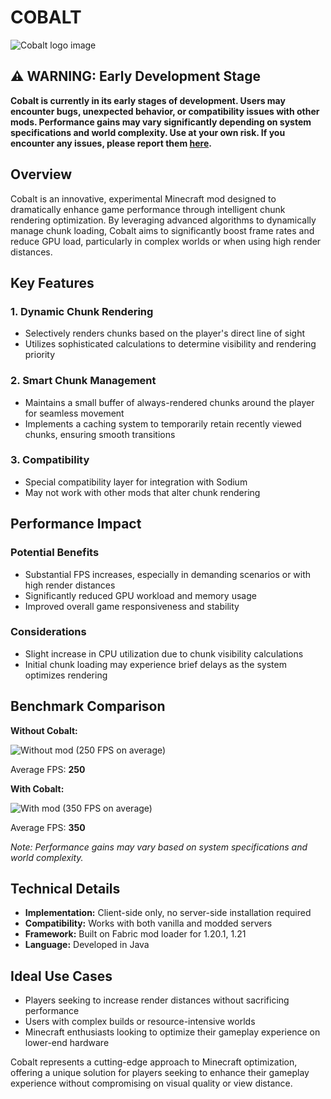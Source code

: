 # COBALT
![Cobalt logo image](https://cdn.modrinth.com/data/cached_images/c6eb4fb047b363e19e5f90f69d4713bed313f3bb.png)
## ⚠️ WARNING: Early Development Stage
**Cobalt is currently in its early stages of development. Users may encounter bugs, unexpected behavior, or compatibility issues with other mods. Performance gains may vary significantly depending on system specifications and world complexity. Use at your own risk. If you encounter any issues, please report them [here](https://github.com/Kubik-Modder/cobalt-fabric/issues).**

## Overview
Cobalt is an innovative, experimental Minecraft mod designed to dramatically enhance game performance through intelligent chunk rendering optimization. By leveraging advanced algorithms to dynamically manage chunk loading, Cobalt aims to significantly boost frame rates and reduce GPU load, particularly in complex worlds or when using high render distances.

## Key Features

### 1. Dynamic Chunk Rendering
- Selectively renders chunks based on the player's direct line of sight
- Utilizes sophisticated calculations to determine visibility and rendering priority

### 2. Smart Chunk Management
- Maintains a small buffer of always-rendered chunks around the player for seamless movement
- Implements a caching system to temporarily retain recently viewed chunks, ensuring smooth transitions

### 3. Compatibility
- Special compatibility layer for integration with Sodium
- May not work with other mods that alter chunk rendering

## Performance Impact

### Potential Benefits
- Substantial FPS increases, especially in demanding scenarios or with high render distances
- Significantly reduced GPU workload and memory usage
- Improved overall game responsiveness and stability

### Considerations
- Slight increase in CPU utilization due to chunk visibility calculations
- Initial chunk loading may experience brief delays as the system optimizes rendering

## Benchmark Comparison
**Without Cobalt:**

![Without mod (250 FPS on average)](https://cdn.modrinth.com/data/cached_images/dc919a8c59a5b8c3e4a50f48e1f7ae538990d50e.png)

Average FPS: **250**

**With Cobalt:**

![With mod (350 FPS on average)](https://cdn.modrinth.com/data/cached_images/bbeeb6de04e2f0f6393c0f206cb3f6ec04f85373.png)

Average FPS: **350**

*Note: Performance gains may vary based on system specifications and world complexity.*

## Technical Details
- **Implementation:** Client-side only, no server-side installation required
- **Compatibility:** Works with both vanilla and modded servers
- **Framework:** Built on Fabric mod loader for 1.20.1, 1.21
- **Language:** Developed in Java

## Ideal Use Cases
- Players seeking to increase render distances without sacrificing performance
- Users with complex builds or resource-intensive worlds
- Minecraft enthusiasts looking to optimize their gameplay experience on lower-end hardware

Cobalt represents a cutting-edge approach to Minecraft optimization, offering a unique solution for players seeking to enhance their gameplay experience without compromising on visual quality or view distance.
